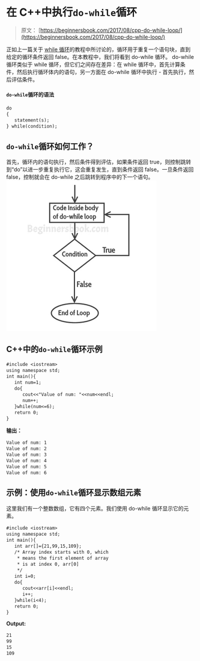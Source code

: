 # 在 C++中执行`do-while`循环

> 原文： [https://beginnersbook.com/2017/08/cpp-do-while-loop/](https://beginnersbook.com/2017/08/cpp-do-while-loop/)

正如上一篇关于 [while 循环](https://beginnersbook.com/2017/08/cpp-while-loop/)的教程中所讨论的，循环用于重复一个语句块，直到给定的循环条件返回 false。在本教程中，我们将看到 do-while 循环。 do-while 循环类似于 while 循环，但它们之间存在差异：在 while 循环中，首先计算条件，然后执行循环体内的语句，另一方面在 do-while 循环中执行 - 首先执行，然后评估条件。

#### `do-while`循环的语法

```
do
{
   statement(s);
} while(condition);
```

## `do-while`循环如何工作？

首先，循环内的语句执行，然后条件得到评估，如果条件返回 true，则控制跳转到“do”以进一步重复执行它，这会重复发生，直到条件返回 false。一旦条件返回 false，控制就会在 do-while 之后跳转到程序中的下一个语句。
![C++ do while loop flow diagram](img/8a5f1d9785c32edcb5c78c6f602d2b04.jpg)

## C++中的`do-while`循环示例

```
#include <iostream>
using namespace std;
int main(){
   int num=1;
   do{
      cout<<"Value of num: "<<num<<endl;
      num++;
   }while(num<=6);
   return 0;
}
```

**输出：**

```
Value of num: 1
Value of num: 2
Value of num: 3
Value of num: 4
Value of num: 5
Value of num: 6

```

## 示例：使用`do-while`循环显示数组元素

这里我们有一个整数数组，它有四个元素。我们使用 do-while 循环显示它的元素。

```
#include <iostream>
using namespace std;
int main(){
   int arr[]={21,99,15,109};
   /* Array index starts with 0, which
    * means the first element of array
    * is at index 0, arr[0]
    */
   int i=0;
   do{
      cout<<arr[i]<<endl;
      i++;
   }while(i<4);
   return 0;
}
```

**Output:**

```
21
99
15
109
```